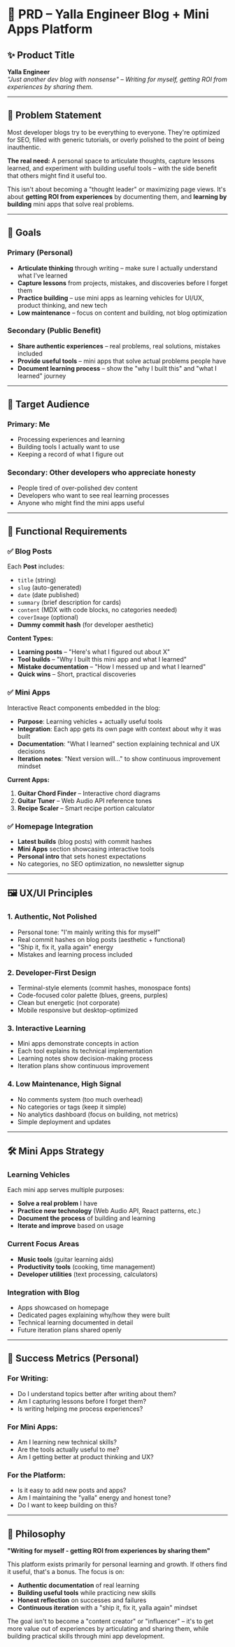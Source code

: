 # 🧠 PRD – Yalla Engineer Blog + Mini Apps Platform

## ✨ Product Title

**Yalla Engineer**  
_"Just another dev blog with nonsense" – Writing for myself, getting ROI from experiences by sharing them._

---

## 📌 Problem Statement

Most developer blogs try to be everything to everyone. They're optimized for SEO, filled with generic tutorials, or overly polished to the point of being inauthentic.

**The real need:** A personal space to articulate thoughts, capture lessons learned, and experiment with building useful tools – with the side benefit that others might find it useful too.

This isn't about becoming a "thought leader" or maximizing page views. It's about **getting ROI from experiences** by documenting them, and **learning by building** mini apps that solve real problems.

---

## 🧭 Goals

### Primary (Personal)
- **Articulate thinking** through writing – make sure I actually understand what I've learned
- **Capture lessons** from projects, mistakes, and discoveries before I forget them
- **Practice building** – use mini apps as learning vehicles for UI/UX, product thinking, and new tech
- **Low maintenance** – focus on content and building, not blog optimization

### Secondary (Public Benefit)
- **Share authentic experiences** – real problems, real solutions, mistakes included
- **Provide useful tools** – mini apps that solve actual problems people have
- **Document learning process** – show the "why I built this" and "what I learned" journey

---

## 🎯 Target Audience

### Primary: **Me** 
- Processing experiences and learning
- Building tools I actually want to use
- Keeping a record of what I figure out

### Secondary: **Other developers who appreciate honesty**
- People tired of over-polished dev content
- Developers who want to see real learning processes
- Anyone who might find the mini apps useful

---

## 🧱 Functional Requirements

### ✅ Blog Posts

Each **Post** includes:
- `title` (string)
- `slug` (auto-generated)
- `date` (date published)
- `summary` (brief description for cards)
- `content` (MDX with code blocks, no categories needed)
- `coverImage` (optional)
- **Dummy commit hash** (for developer aesthetic)

**Content Types:**
- **Learning posts** – "Here's what I figured out about X"
- **Tool builds** – "Why I built this mini app and what I learned"
- **Mistake documentation** – "How I messed up and what I learned"
- **Quick wins** – Short, practical discoveries

### ✅ Mini Apps

Interactive React components embedded in the blog:
- **Purpose**: Learning vehicles + actually useful tools
- **Integration**: Each app gets its own page with context about why it was built
- **Documentation**: "What I learned" section explaining technical and UX decisions
- **Iteration notes**: "Next version will..." to show continuous improvement mindset

**Current Apps:**
1. **Guitar Chord Finder** – Interactive chord diagrams
2. **Guitar Tuner** – Web Audio API reference tones  
3. **Recipe Scaler** – Smart recipe portion calculator

### ✅ Homepage Integration

- **Latest builds** (blog posts) with commit hashes
- **Mini Apps** section showcasing interactive tools
- **Personal intro** that sets honest expectations
- No categories, no SEO optimization, no newsletter signup

---

## 🖼 UX/UI Principles

### 1. **Authentic, Not Polished**
- Personal tone: "I'm mainly writing this for myself"
- Real commit hashes on blog posts (aesthetic + functional)
- "Ship it, fix it, yalla again" energy
- Mistakes and learning process included

### 2. **Developer-First Design**
- Terminal-style elements (commit hashes, monospace fonts)
- Code-focused color palette (blues, greens, purples)
- Clean but energetic (not corporate)
- Mobile responsive but desktop-optimized

### 3. **Interactive Learning**
- Mini apps demonstrate concepts in action
- Each tool explains its technical implementation
- Learning notes show decision-making process
- Iteration plans show continuous improvement

### 4. **Low Maintenance, High Signal**
- No comments system (too much overhead)
- No categories or tags (keep it simple)
- No analytics dashboard (focus on building, not metrics)
- Simple deployment and updates

---

## 🛠 Mini Apps Strategy

### **Learning Vehicles**
Each mini app serves multiple purposes:
- **Solve a real problem** I have
- **Practice new technology** (Web Audio API, React patterns, etc.)
- **Document the process** of building and learning
- **Iterate and improve** based on usage

### **Current Focus Areas**
- **Music tools** (guitar learning aids)
- **Productivity tools** (cooking, time management)
- **Developer utilities** (text processing, calculators)

### **Integration with Blog**
- Apps showcased on homepage
- Dedicated pages explaining why/how they were built
- Technical learning documented in detail
- Future iteration plans shared openly

---

## 🎯 Success Metrics (Personal)

### **For Writing:**
- Do I understand topics better after writing about them?
- Am I capturing lessons before I forget them?
- Is writing helping me process experiences?

### **For Mini Apps:**
- Am I learning new technical skills?
- Are the tools actually useful to me?
- Am I getting better at product thinking and UX?

### **For the Platform:**
- Is it easy to add new posts and apps?
- Am I maintaining the "yalla" energy and honest tone?
- Do I want to keep building on this?

---

## 🚀 Philosophy

**"Writing for myself - getting ROI from experiences by sharing them"**

This platform exists primarily for personal learning and growth. If others find it useful, that's a bonus. The focus is on:

- **Authentic documentation** of real learning
- **Building useful tools** while practicing new skills  
- **Honest reflection** on successes and failures
- **Continuous iteration** with a "ship it, fix it, yalla again" mindset

The goal isn't to become a "content creator" or "influencer" – it's to get more value out of experiences by articulating and sharing them, while building practical skills through mini app development.